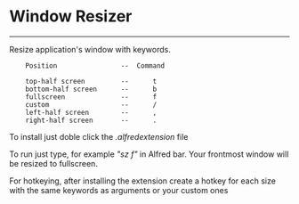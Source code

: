 Window Resizer
=================

***
Resize application's window with keywords.

		Position				-- 	Command

		top-half screen			-- 		t
		bottom-half screen		-- 		b
		fullscreen 				-- 		f
		custom					-- 		/
		left-half screen 		-- 		,  
		right-half screen 		-- 		. 

To install just doble click the *.alfredextension* file 

To run just type, for example *"sz f"* in Alfred bar.
Your frontmost window will be resized to fullscreen.

For hotkeying, after installing the extension create a hotkey for 
each size with the same keywords as arguments or your custom ones 


